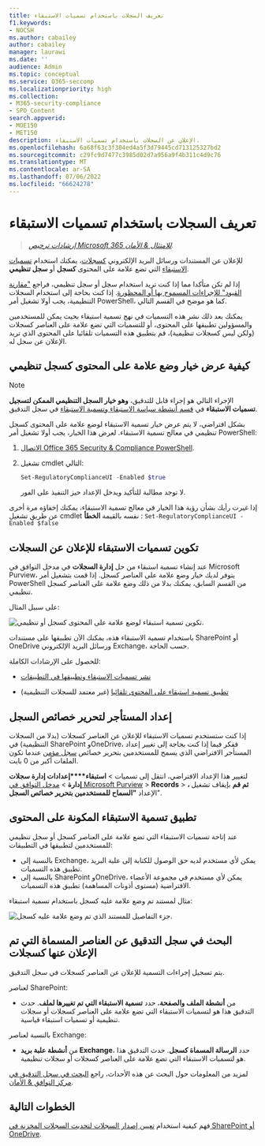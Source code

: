 ```yaml
---
title: تعريف السجلات باستخدام تسميات الاستبقاء
f1.keywords:
- NOCSH
ms.author: cabailey
author: cabailey
manager: laurawi
ms.date: ''
audience: Admin
ms.topic: conceptual
ms.service: O365-seccomp
ms.localizationpriority: high
ms.collection:
- M365-security-compliance
- SPO_Content
search.appverid:
- MOE150
- MET150
description: الإعلان عن السجلات باستخدام تسميات الاستبقاء.
ms.openlocfilehash: 6a68f63c3f304ed4a5f3d79445cd713125327bd2
ms.sourcegitcommit: c29fc9d7477c3985d02d7a956a9f4b311c4d9c76
ms.translationtype: MT
ms.contentlocale: ar-SA
ms.lasthandoff: 07/06/2022
ms.locfileid: "66624278"
---
```

# <a name="declare-records-by-using-retention-labels"></a>تعريف السجلات باستخدام تسميات الاستبقاء

>*[إرشادات ترخيص Microsoft 365 للامتثال & الأمان](/office365/servicedescriptions/microsoft-365-service-descriptions/microsoft-365-tenantlevel-services-licensing-guidance/microsoft-365-security-compliance-licensing-guidance).*

للإعلان عن المستندات ورسائل البريد الإلكتروني [كسجلات](records-management.md#records)، يمكنك استخدام [تسميات الاستبقاء](retention.md#retention-labels) التي تضع علامة على المحتوى **كسجل** أو **سجل تنظيمي**.

إذا لم تكن متأكدا مما إذا كنت تريد استخدام سجل أو سجل تنظيمي، فراجع ["مقارنة القيود" للإجراءات المسموح بها أو المحظورة](records-management.md#compare-restrictions-for-what-actions-are-allowed-or-blocked). إذا كنت بحاجة إلى استخدام السجلات التنظيمية، يجب أولا تشغيل أمر PowerShell، كما هو موضح في القسم التالي.

يمكنك بعد ذلك نشر هذه التسميات في نهج تسمية استبقاء بحيث يمكن للمستخدمين والمسؤولين تطبيقها على المحتوى، أو للتسميات التي تضع علامة على العناصر كسجلات (ولكن ليس كسجلات تنظيمية)، قم بتطبيق هذه التسميات تلقائيا على المحتوى الذي تريد الإعلان عن سجل له.

## <a name="how-to-display-the-option-to-mark-content-as-a-regulatory-record"></a>كيفية عرض خيار وضع علامة على المحتوى كسجل تنظيمي

> [!NOTE]
> الإجراء التالي هو إجراء قابل للتدقيق، **وهو خيار السجل التنظيمي الممكن لتسجيل تسميات الاستبقاء** في [قسم أنشطة سياسة الاستبقاء وتسمية الاستبقاء](search-the-audit-log-in-security-and-compliance.md#retention-policy-and-retention-label-activities) في سجل التدقيق.

بشكل افتراضي، لا يتم عرض خيار تسمية الاستبقاء لوضع علامة على المحتوى كسجل تنظيمي في معالج تسمية الاستبقاء. لعرض هذا الخيار، يجب أولا تشغيل أمر PowerShell:

1. [الاتصال Office 365 Security & Compliance PowerShell](/powershell/exchange/office-365-scc/connect-to-scc-powershell/connect-to-scc-powershell).

2. تشغيل cmdlet التالي:

    ```powershell
    Set-RegulatoryComplianceUI -Enabled $true
    ````

    لا توجد مطالبة للتأكيد ويدخل الإعداد حيز التنفيذ على الفور.

إذا غيرت رأيك بشأن رؤية هذا الخيار في معالج تسمية الاستبقاء، يمكنك إخفاؤه مرة أخرى عن طريق تشغيل cmdlet نفسه بالقيمة **الخطأ** : `Set-RegulatoryComplianceUI -Enabled $false`

## <a name="configuring-retention-labels-to-declare-records"></a>تكوين تسميات الاستبقاء للإعلان عن السجلات

عند إنشاء تسمية استبقاء من حل **إدارة السجلات** في مدخل التوافق في Microsoft Purview، يتوفر لديك خيار وضع علامة على العناصر كسجل. إذا قمت بتشغيل أمر PowerShell من القسم السابق، يمكنك بدلا من ذلك وضع علامة على العناصر كسجل تنظيمي.

على سبيل المثال:

![تكوين تسمية استبقاء لوضع علامة على المحتوى كسجل أو تنظيمي.](../media/declare-records.png)

باستخدام تسمية الاستبقاء هذه، يمكنك الآن تطبيقها على مستندات SharePoint أو OneDrive ورسائل البريد الإلكتروني Exchange، حسب الحاجة.

للحصول على الإرشادات الكاملة:

- [نشر تسميات الاستبقاء وتطبيقها في التطبيقات](create-apply-retention-labels.md)

- [تطبيق تسمية استبقاء على المحتوى تلقائيا](apply-retention-labels-automatically.md) (غير معتمد للسجلات التنظيمية)

## <a name="tenant-setting-for-editing-record-properties"></a>إعداد المستأجر لتحرير خصائص السجل

إذا كنت ستستخدم تسميات الاستبقاء للإعلان عن العناصر كسجلات (بدلا من السجلات التنظيمية) في SharePoint وOneDrive، ففكر فيما إذا كنت بحاجة إلى تغيير إعداد المستأجر الافتراضي الذي يسمح للمستخدمين بتحرير خصائص [سجل مؤمن](record-versioning.md) عندما تكون الملفات أكبر من 0 بايت.

لتغيير هذا الإعداد الافتراضي، انتقل إلى تسميات  > **استبقاء****إعدادات إدارة سجلات إدارة** >  [مدخل التوافق في Microsoft Purview](https://compliance.microsoft.com/) >  **Records** > **، ثم قم** بإيقاف تشغيل الإعداد **"السماح للمستخدمين بتحرير خصائص السجل**".

## <a name="applying-the-configured-retention-label-to-content"></a>تطبيق تسمية الاستبقاء المكونة على المحتوى

عند إتاحة تسميات الاستبقاء التي تضع علامة على العناصر كسجل أو سجل تنظيمي للمستخدمين لتطبيقها في التطبيقات:

- بالنسبة إلى Exchange، يمكن لأي مستخدم لديه حق الوصول للكتابة إلى علبة البريد تطبيق هذه التسميات.
- بالنسبة إلى SharePoint وOneDrive، يمكن لأي مستخدم في مجموعة الأعضاء الافتراضية (مستوى أذونات المساهمة) تطبيق هذه التسميات.

مثال لمستند تم وضع علامة عليه كسجل باستخدام تسمية استبقاء:

![جزء التفاصيل للمستند الذي تم وضع علامة عليه كسجل.](../media/recordversioning7.png)

## <a name="searching-the-audit-log-for-labeled-items-that-were-declared-records"></a>البحث في سجل التدقيق عن العناصر المسماة التي تم الإعلان عنها كسجلات

يتم تسجيل إجراءات التسمية للإعلان عن العناصر كسجلات في سجل التدقيق.

لعناصر SharePoint:
- من **أنشطة الملف والصفحة**، حدد **تسمية الاستبقاء التي تم تغييرها لملف**. حدث التدقيق هذا هو لتسميات الاستبقاء التي تضع علامة على العناصر كسجلات أو سجلات تنظيمية أو تسميات استبقاء قياسية.

بالنسبة لعناصر Exchange:
- من **أنشطة علبة بريد Exchange**، حدد **الرسالة المسماة كسجل**. حدث التدقيق هذا هو لتسميات الاستبقاء التي تضع علامة على العناصر كسجلات أو سجلات تنظيمية.

لمزيد من المعلومات حول البحث عن هذه الأحداث، راجع [البحث في سجل التدقيق في مركز التوافق & الأمان](search-the-audit-log-in-security-and-compliance.md#file-and-page-activities).

## <a name="next-steps"></a>الخطوات التالية

فهم كيفية استخدام [تعيين إصدار السجلات لتحديث السجلات المخزنة في SharePoint أو OneDrive](record-versioning.md).
